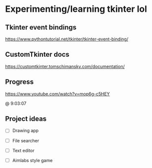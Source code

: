# Experimenting/learning tkinter lol

## Tkinter event bindings
https://www.pythontutorial.net/tkinter/tkinter-event-binding/

## CustomTkinter docs
https://customtkinter.tomschimansky.com/documentation/

## Progress

https://www.youtube.com/watch?v=mop6g-c5HEY

@ 9:03:07
## Project ideas
 - [ ] Drawing app

 - [ ] File searcher

 - [ ] Text editor

 - [ ] Aimlabs style game
